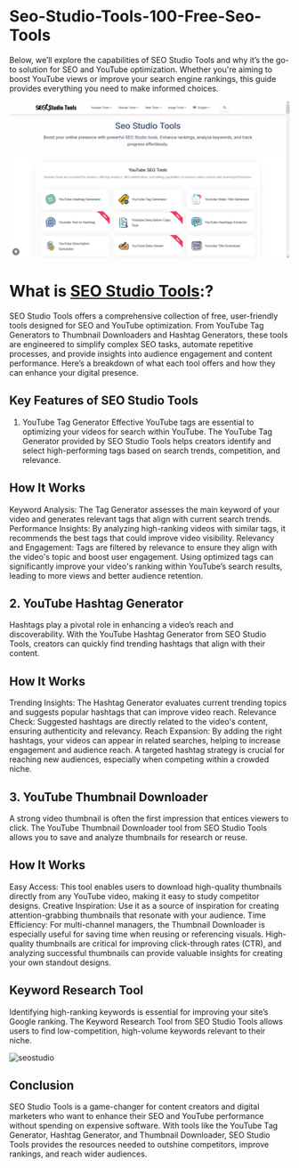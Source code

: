 # Seo-Studio-Tools-100-Free-Seo-Tools

Below, we’ll explore the capabilities of SEO Studio Tools and why it’s the go-to solution for SEO and YouTube optimization. Whether you're aiming to boost YouTube views or improve your search engine rankings, this guide provides everything you need to make informed choices.

![seostudiotools](/seostudiotools.jpg)

# What is [SEO Studio Tools](https://seostudiotools.com):?

SEO Studio Tools offers a comprehensive collection of free, user-friendly tools designed for SEO and YouTube optimization. From YouTube Tag Generators to Thumbnail Downloaders and Hashtag Generators, these tools are engineered to simplify complex SEO tasks, automate repetitive processes, and provide insights into audience engagement and content performance. Here’s a breakdown of what each tool offers and how they can enhance your digital presence.

## Key Features of SEO Studio Tools

1. YouTube Tag Generator
Effective YouTube tags are essential to optimizing your videos for search within YouTube. The YouTube Tag Generator provided by SEO Studio Tools helps creators identify and select high-performing tags based on search trends, competition, and relevance.

## How It Works
Keyword Analysis: The Tag Generator assesses the main keyword of your video and generates relevant tags that align with current search trends.
Performance Insights: By analyzing high-ranking videos with similar tags, it recommends the best tags that could improve video visibility.
Relevancy and Engagement: Tags are filtered by relevance to ensure they align with the video's topic and boost user engagement.
Using optimized tags can significantly improve your video's ranking within YouTube’s search results, leading to more views and better audience retention.

## 2. YouTube Hashtag Generator
Hashtags play a pivotal role in enhancing a video’s reach and discoverability. With the YouTube Hashtag Generator from SEO Studio Tools, creators can quickly find trending hashtags that align with their content.

## How It Works
Trending Insights: The Hashtag Generator evaluates current trending topics and suggests popular hashtags that can improve video reach.
Relevance Check: Suggested hashtags are directly related to the video's content, ensuring authenticity and relevancy.
Reach Expansion: By adding the right hashtags, your videos can appear in related searches, helping to increase engagement and audience reach.
A targeted hashtag strategy is crucial for reaching new audiences, especially when competing within a crowded niche.

## 3. YouTube Thumbnail Downloader
A strong video thumbnail is often the first impression that entices viewers to click. The YouTube Thumbnail Downloader tool from SEO Studio Tools allows you to save and analyze thumbnails for research or reuse.

## How It Works
Easy Access: This tool enables users to download high-quality thumbnails directly from any YouTube video, making it easy to study competitor designs.
Creative Inspiration: Use it as a source of inspiration for creating attention-grabbing thumbnails that resonate with your audience.
Time Efficiency: For multi-channel managers, the Thumbnail Downloader is especially useful for saving time when reusing or referencing visuals.
High-quality thumbnails are critical for improving click-through rates (CTR), and analyzing successful thumbnails can provide valuable insights for creating your own standout designs.

## Keyword Research Tool
Identifying high-ranking keywords is essential for improving your site’s Google ranking. The Keyword Research Tool from SEO Studio Tools allows users to find low-competition, high-volume keywords relevant to their niche.

![seostudio](/seostudio.png)

## Conclusion

SEO Studio Tools is a game-changer for content creators and digital marketers who want to enhance their SEO and YouTube performance without spending on expensive software. With tools like the YouTube Tag Generator, Hashtag Generator, and Thumbnail Downloader, SEO Studio Tools provides the resources needed to outshine competitors, improve rankings, and reach wider audiences.
